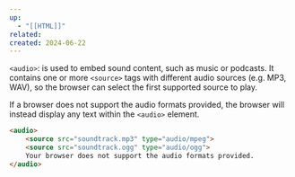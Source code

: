 ```yaml
---
up:
  - "[[HTML]]"
related: 
created: 2024-06-22
---
```


`<audio>`: is used to embed sound content, such as music or podcasts. It contains one or more `<source>` tags with different audio sources
(e.g. MP3, WAV), so the browser can select the first supported source to play.

If a browser does not support the audio formats provided, the browser will instead display any text within the `<audio>` element.

```html
<audio>
	<source src="soundtrack.mp3" type="audio/mpeg">
	<source src="soundtrack.ogg" type="audio/ogg">
	Your browser does not support the audio formats provided.
</audio>
```